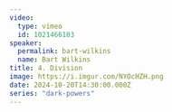 ```yaml
---
video:
  type: vimeo
  id: 1021466103
speaker:
  permalink: bart-wilkins
  name: Bart Wilkins
title: 4. Division
image: https://i.imgur.com/NYOcHZH.png
date: 2024-10-20T14:30:00.000Z
series: "dark-powers"
---
```

